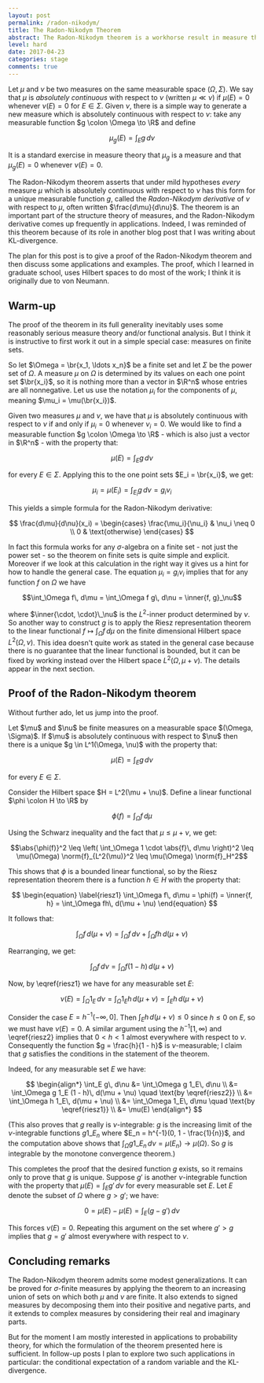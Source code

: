 ```yaml
---
layout: post
permalink: /radon-nikodym/
title: The Radon-Nikodym Theorem
abstract: The Radon-Nikodym theorem is a workhorse result in measure theory, with numerous applications to probability dynamics (such as the existence of conditional expectations and the existence of KL-divergence).  I will give a simple proof using Hilbert spaces.
level: hard
date: 2017-04-23
categories: stage
comments: true
---
```


Let $\mu$ and $\nu$ be two measures on the same measurable space $(\Omega, \Sigma)$.
We say that $\mu$ is *absolutely continuous* with respect to $\nu$ (written $\mu \ll \nu$) if $\mu(E) = 0$ whenever $\nu(E) = 0$ for $E \in \Sigma$.
Given $\nu$, there is a simple way to generate a new measure which is absolutely continuous with respect to $\nu$: take any measurable function $g \colon \Omega \to \R$ and define

$$\mu_g(E) = \int_E g\, d\nu$$

It is a standard exercise in measure theory that $\mu_g$ is a measure and that $\mu_g(E) = 0$ whenever $\nu(E) = 0$.

The Radon-Nikodym theorem asserts that under mild hypotheses *every* measure $\mu$ which is absolutely continuous with respect to $\nu$ has this form for a unique measurable function $g$, called the *Radon-Nikodym derivative* of $\nu$ with respect to $\mu$, often written $\frac{d\mu}{d\nu}$.
The theorem is an important part of the structure theory of measures, and the Radon-Nikodym derivative comes up frequently in applications.
Indeed, I was reminded of this theorem because of its role in another blog post that I was writing about KL-divergence.

The plan for this post is to give a proof of the Radon-Nikodym theorem and then discuss some applications and examples.
The proof, which I learned in graduate school, uses Hilbert spaces to do most of the work; I think it is originally due to von Neumann.

## Warm-up

The proof of the theorem in its full generality inevitably uses some reasonably serious measure theory and/or functional analysis.
But I think it is instructive to first work it out in a simple special case: measures on finite sets.

So let $\Omega = \br{x_1, \ldots x_n}$ be a finite set and let $\Sigma$ be the power set of $\Omega$.
A measure $\mu$ on $\Omega$ is determined by its values on each one point set $\br{x_i}$, so it is nothing more than a vector in $\R^n$ whose entries are all nonnegative.
Let us use the notation $\mu_i$ for the components of $\mu$, meaning $\mu_i = \mu(\br{x_i})$.

Given two measures $\mu$ and $\nu$, we have that $\mu$ is absolutely continuous with respect to $\nu$ if and only if $\mu_i = 0$ whenever $\nu_i = 0$.
We would like to find a measurable function $g \colon \Omega \to \R$ - which is also just a vector in $\R^n$ - with the property that:

$$\mu(E) = \int_E g\, d\nu$$

for every $E \in \Sigma$.
Applying this to the one point sets $E_i = \br{x_i}$, we get:

$$\mu_i = \mu(E_i) = \int_{E_i} g\, d\nu = g_i \nu_i$$

This yields a simple formula for the Radon-Nikodym derivative:

$$
\frac{d\mu}{d\nu}(x_i) = 
   \begin{cases}
      \frac{\mu_i}{\nu_i} & \nu_i \neq 0 \\
      0 & \text{otherwise}
   \end{cases}
$$

In fact this formula works for any $\sigma$-algebra on a finite set - not just the power set - so the theorem on finite sets is quite simple and explicit.
Moreover if we look at this calculation in the right way it gives us a hint for how to handle the general case.
The equation $\mu_i = g_i \nu_i$ implies that for any function $f$ on $\Omega$ we have

$$\int_\Omega f\, d\mu = \int_\Omega f g\, d\nu = \inner{f, g}_\nu$$

where $\inner{\cdot, \cdot}\_\nu$ is the $L^2$-inner product determined by $\nu$.
So another way to construct $g$ is to apply the Riesz representation theorem to the linear functional $f \mapsto \int_\Omega f\, d\mu$ on the finite dimensional Hilbert space $L^2(\Omega, \nu)$.
This idea doesn't quite work as stated in the general case because there is no guarantee that the linear functional is bounded, but it can be fixed by working instead over the Hilbert space $L^2(\Omega, \mu + \nu)$.
The details appear in the next section.

## Proof of the Radon-Nikodym theorem

Without further ado, let us jump into the proof.

<div class="theorem">
Let $\mu$ and $\nu$ be finite measures on a measurable space $(\Omega, \Sigma)$.
If $\mu$ is absolutely continuous with respect to $\nu$ then there is a unique $g \in L^1(\Omega, \nu)$ with the property that:

$$\mu(E) = \int_E g\, d\nu$$

for every $E \in \Sigma$.
</div>
<div class="proof">
Consider the Hilbert space $H = L^2(\mu + \nu)$.
Define a linear functional $\phi \colon H \to \R$ by

$$\phi(f) = \int_\Omega f\, d\mu$$

Using the Schwarz inequality and the fact that $\mu \leq \mu + \nu$, we get:

$$\abs{\phi(f)}^2 \leq \left( \int_\Omega 1 \cdot \abs{f}\, d\mu \right)^2 \leq \mu(\Omega) \norm{f}_{L^2(\mu)}^2 \leq \mu(\Omega) \norm{f}_H^2$$

This shows that $\phi$ is a bounded linear functional, so by the Riesz representation theorem there is a function $h \in H$ with the property that:

$$
\begin{equation} \label{riesz1}
\int_\Omega f\, d\mu = \phi(f) = \inner{f, h} = \int_\Omega fh\, d(\mu + \nu)
\end{equation}
$$

It follows that:

$$\int_\Omega f\, d(\mu + \nu) = \int_\Omega f\, d\nu + \int_\Omega fh\, d(\mu + \nu)$$

Rearranging, we get:

$$
\begin{equation} \label{riesz2}
\int_\Omega f\, d\nu = \int_\Omega f(1 - h)\, d(\mu + \nu)
\end{equation}
$$

Now, by \eqref{riesz1} we have for any measurable set $E$:

$$\nu(E) = \int_\Omega 1_E\, d\nu = \int_\Omega 1_E h\, d(\mu + \nu) = \int_E h\, d(\mu + \nu)$$

Consider the case $E = h^{-1}(-\infty, 0]$.
Then $\int_E h\, d(\mu + \nu) \leq 0$ since $h \leq 0$ on $E$, so we must have $\nu(E) = 0$.
A similar argument using the $h^{-1}[1, \infty)$ and \eqref{riesz2} implies that $0 < h < 1$ almost everywhere with respect to $\nu$.
Consequently the function $g = \frac{h}{1 - h}$ is $\nu$-measurable; I claim that $g$ satisfies the conditions in the statement of the theorem.

Indeed, for any measurable set $E$ we have:

$$
\begin{align*}
\int_E g\, d\nu &= \int_\Omega g 1_E\, d\nu \\
&= \int_\Omega g 1_E (1 - h)\, d(\mu + \nu) \quad \text{by \eqref{riesz2}} \\
&= \int_\Omega h 1_E\, d(\mu + \nu) \\
&= \int_\Omega 1_E\, d\mu \quad \text{by \eqref{riesz1}} \\
&= \mu(E)
\end{align*}
$$

(This also proves that $g$ really is $\nu$-integrable: $g$ is the increasing limit of the $\nu$-integrable functions $g 1\_{E_n}$ where $E_n = h^{-1}(0, 1 - \frac{1}{n})$, and the computation above shows that $\int_\Omega g 1\_{E_n}\, d\nu = \mu(E_n) \to \mu(\Omega)$.
So $g$ is integrable by the monotone convergence theorem.)

This completes the proof that the desired function $g$ exists, so it remains only to prove that $g$ is unique.
Suppose $g'$ is another $\nu$-integrable function with the property that $\mu(E) = \int_E g'\, d\nu$ for every measurable set $E$.
Let $E$ denote the subset of $\Omega$ where $g > g'$; we have:

$$0 = \mu(E) - \mu(E) = \int_E (g - g')\, d\nu$$

This forces $\nu(E) = 0$.
Repeating this argument on the set where $g' > g$ implies that $g =  g'$ almost everywhere with respect to $\nu$.
</div>

## Concluding remarks

The Radon-Nikodym theorem admits some modest generalizations.
It can be proved for $\sigma$-finite measures by applying the theorem to an increasing union of sets on which both $\mu$ and $\nu$ are finite.
It also extends to signed measures by decomposing them into their positive and negative parts, and it extends to complex measures by considering their real and imaginary parts.

But for the moment I am mostly interested in applications to probability theory, for which the formulation of the theorem presented here is sufficient.
In follow-up posts I plan to explore two such applications in particular: the conditional expectation of a random variable and the KL-divergence.

